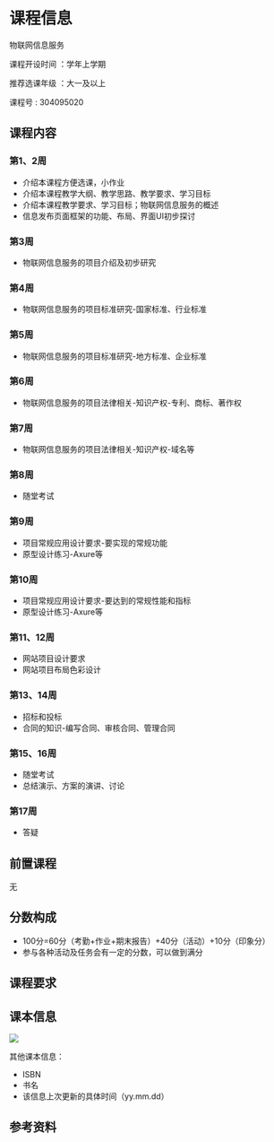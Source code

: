 # 课程信息

物联网信息服务

课程开设时间 ：学年上学期

推荐选课年级 ：大一及以上

课程号 : 304095020

## 课程内容

### 第1、2周
- 介绍本课程方便选课，小作业
- 介绍本课程教学大纲、教学思路、教学要求、学习目标
- 介绍本课程教学要求、学习目标；物联网信息服务的概述
- 信息发布页面框架的功能、布局、界面UI初步探讨

### 第3周
- 物联网信息服务的项目介绍及初步研究

### 第4周
- 物联网信息服务的项目标准研究-国家标准、行业标准

### 第5周
- 物联网信息服务的项目标准研究-地方标准、企业标准

### 第6周
- 物联网信息服务的项目法律相关-知识产权-专利、商标、著作权

### 第7周
- 物联网信息服务的项目法律相关-知识产权-域名等

### 第8周
- 随堂考试

### 第9周
- 项目常规应用设计要求-要实现的常规功能
- 原型设计练习-Axure等

### 第10周
- 项目常规应用设计要求-要达到的常规性能和指标
- 原型设计练习-Axure等

### 第11、12周
- 网站项目设计要求
- 网站项目布局色彩设计

### 第13、14周
- 招标和投标
- 合同的知识-编写合同、审核合同、管理合同

### 第15、16周
- 随堂考试
- 总结演示、方案的演讲、讨论

### 第17周
- 答疑

## 前置课程
无

## 分数构成
- 100分=60分（考勤+作业+期末报告）+40分（活动）+10分（印象分）
- 参与各种活动及任务会有一定的分数，可以做到满分

## 课程要求


## 课本信息

![]("课本图片")

其他课本信息：
- ISBN
- 书名
- 该信息上次更新的具体时间（yy.mm.dd）

## 参考资料

